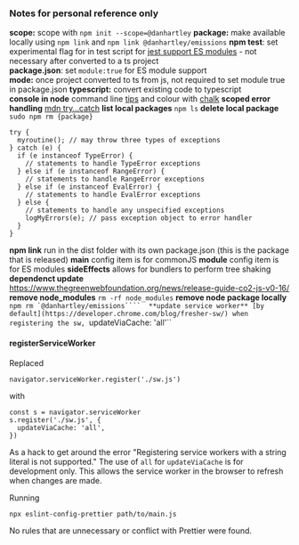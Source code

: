 ### Notes for personal reference only

**scope:** scope with `npm init --scope=@danhartley`
**package:** make available locally using `npm link` and `npm link @danhartley/emissions`
**npm test**: set experimental flag for in test script for [jest support ES modules](https://jestjs.io/docs/ecmascript-modules) - not necessary after converted to a ts project  
**package.json**: set `module:true` for ES module support  
**mode:** once project converted to ts from js, not required to set module true in package.json
**typescript:** convert existing code to typescript  
**console in node** command line [tips](https://nodejs.org/en/learn/command-line/output-to-the-command-line-using-nodejs) and colour with [chalk](https://github.com/chalk/chalk)
**scoped error handling** [mdn try…catch](https://developer.mozilla.org/en-US/docs/Web/JavaScript/Reference/Statements/try...catch)
**list local packages** `npm ls`
**delete local package** `sudo npm rm {package}`

```
try {
  myroutine(); // may throw three types of exceptions
} catch (e) {
  if (e instanceof TypeError) {
    // statements to handle TypeError exceptions
  } else if (e instanceof RangeError) {
    // statements to handle RangeError exceptions
  } else if (e instanceof EvalError) {
    // statements to handle EvalError exceptions
  } else {
    // statements to handle any unspecified exceptions
    logMyErrors(e); // pass exception object to error handler
  }
}
```

**npm link** run in the dist folder with its own package.json (this is the package that is released)
**main** config item is for commonJS
**module** config item is for ES modules
**sideEffects** allows for bundlers to perform tree shaking
**dependenct update** https://www.thegreenwebfoundation.org/news/release-guide-co2-js-v0-16/
**remove node_modules** `rm -rf node_modules`
**remove node package locally** ``npm rm `@danhartley/emissions```` 
**update service worker** [by default](https://developer.chrome.com/blog/fresher-sw/) when registering the sw, ``updateViaCache: 'all'``

#### registerServiceWorker

Replaced

```
navigator.serviceWorker.register('./sw.js')
```

with

```
const s = navigator.serviceWorker
s.register('./sw.js', {
  updateViaCache: 'all',
})
```

As a hack to get around the error "Registering service workers with a string literal is not supported."
The use of `all` for `updateViaCache` is for development only. This allows the service worker in the browser to refresh when changes are made.

Running

```
npx eslint-config-prettier path/to/main.js
```

No rules that are unnecessary or conflict with Prettier were found.
